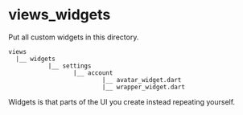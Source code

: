 # views_widgets

Put all custom widgets in this directory.

```
views
  |__ widgets
           |__ settings
                  |__ account
                          |__ avatar_widget.dart
                          |__ wrapper_widget.dart
```

Widgets is that parts of the UI you create instead repeating yourself.